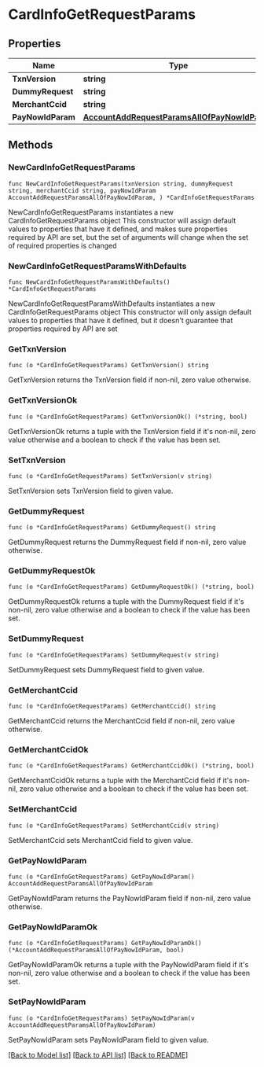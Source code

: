 # CardInfoGetRequestParams

## Properties

Name | Type | Description | Notes
------------ | ------------- | ------------- | -------------
**TxnVersion** | **string** |  | 
**DummyRequest** | **string** |  | 
**MerchantCcid** | **string** |  | 
**PayNowIdParam** | [**AccountAddRequestParamsAllOfPayNowIdParam**](AccountAddRequestParamsAllOfPayNowIdParam.md) |  | 

## Methods

### NewCardInfoGetRequestParams

`func NewCardInfoGetRequestParams(txnVersion string, dummyRequest string, merchantCcid string, payNowIdParam AccountAddRequestParamsAllOfPayNowIdParam, ) *CardInfoGetRequestParams`

NewCardInfoGetRequestParams instantiates a new CardInfoGetRequestParams object
This constructor will assign default values to properties that have it defined,
and makes sure properties required by API are set, but the set of arguments
will change when the set of required properties is changed

### NewCardInfoGetRequestParamsWithDefaults

`func NewCardInfoGetRequestParamsWithDefaults() *CardInfoGetRequestParams`

NewCardInfoGetRequestParamsWithDefaults instantiates a new CardInfoGetRequestParams object
This constructor will only assign default values to properties that have it defined,
but it doesn't guarantee that properties required by API are set

### GetTxnVersion

`func (o *CardInfoGetRequestParams) GetTxnVersion() string`

GetTxnVersion returns the TxnVersion field if non-nil, zero value otherwise.

### GetTxnVersionOk

`func (o *CardInfoGetRequestParams) GetTxnVersionOk() (*string, bool)`

GetTxnVersionOk returns a tuple with the TxnVersion field if it's non-nil, zero value otherwise
and a boolean to check if the value has been set.

### SetTxnVersion

`func (o *CardInfoGetRequestParams) SetTxnVersion(v string)`

SetTxnVersion sets TxnVersion field to given value.


### GetDummyRequest

`func (o *CardInfoGetRequestParams) GetDummyRequest() string`

GetDummyRequest returns the DummyRequest field if non-nil, zero value otherwise.

### GetDummyRequestOk

`func (o *CardInfoGetRequestParams) GetDummyRequestOk() (*string, bool)`

GetDummyRequestOk returns a tuple with the DummyRequest field if it's non-nil, zero value otherwise
and a boolean to check if the value has been set.

### SetDummyRequest

`func (o *CardInfoGetRequestParams) SetDummyRequest(v string)`

SetDummyRequest sets DummyRequest field to given value.


### GetMerchantCcid

`func (o *CardInfoGetRequestParams) GetMerchantCcid() string`

GetMerchantCcid returns the MerchantCcid field if non-nil, zero value otherwise.

### GetMerchantCcidOk

`func (o *CardInfoGetRequestParams) GetMerchantCcidOk() (*string, bool)`

GetMerchantCcidOk returns a tuple with the MerchantCcid field if it's non-nil, zero value otherwise
and a boolean to check if the value has been set.

### SetMerchantCcid

`func (o *CardInfoGetRequestParams) SetMerchantCcid(v string)`

SetMerchantCcid sets MerchantCcid field to given value.


### GetPayNowIdParam

`func (o *CardInfoGetRequestParams) GetPayNowIdParam() AccountAddRequestParamsAllOfPayNowIdParam`

GetPayNowIdParam returns the PayNowIdParam field if non-nil, zero value otherwise.

### GetPayNowIdParamOk

`func (o *CardInfoGetRequestParams) GetPayNowIdParamOk() (*AccountAddRequestParamsAllOfPayNowIdParam, bool)`

GetPayNowIdParamOk returns a tuple with the PayNowIdParam field if it's non-nil, zero value otherwise
and a boolean to check if the value has been set.

### SetPayNowIdParam

`func (o *CardInfoGetRequestParams) SetPayNowIdParam(v AccountAddRequestParamsAllOfPayNowIdParam)`

SetPayNowIdParam sets PayNowIdParam field to given value.



[[Back to Model list]](../README.md#documentation-for-models) [[Back to API list]](../README.md#documentation-for-api-endpoints) [[Back to README]](../README.md)


